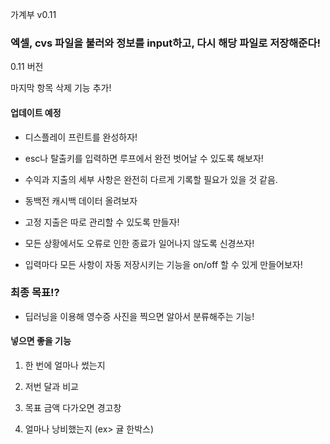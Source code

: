 가계부 v0.11

### 엑셀, cvs 파일을 불러와 정보를 input하고, 다시 해당 파일로 저장해준다!




0.11 버전

마지막 항목 삭제 기능 추가!

#### 업데이트 예정

- 디스플레이 프린트를 완성하자!

- esc나 탈출키를 입력하면 루프에서 완전 벗어날 수 있도록 해보자!

- 수익과 지출의 세부 사항은 완전히 다르게 기록할 필요가 있을 것 같음.

- 동백전 캐시백 데이터 올려보자

- 고정 지출은 따로 관리할 수 있도록 만들자!

- 모든 상황에서도 오류로 인한 종료가 일어나지 않도록 신경쓰자!

- 입력마다 모든 사항이 자동 저장시키는 기능을 on/off 할 수 있게 만들어보자!


### 최종 목표!?

- 딥러닝을 이용해 영수증 사진을 찍으면 알아서 분류해주는 기능!

#### 넣으면 좋을 기능

1. 한 번에 얼마나 썼는지

2. 저번 달과 비교

3. 목표 금액 다가오면 경고창

4. 얼마나 낭비했는지 (ex> 귤 한박스)